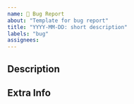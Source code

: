 ```yaml
---
name: 🐛 Bug Report
about: "Template for bug report"
title: "YYYY-MM-DD: short description"
labels: "bug"
assignees:
---
```


## Description

<!-- ✍️ Summarize the bug in short -->
<!-- ❓ How to reproduce the bug -->

## Extra Info

<!-- 👉 Highlight other related GitHub issues, use "Relates: #123" -->
<!-- 🔗 Link to notes, bug trackers, source control, or more infos -->
